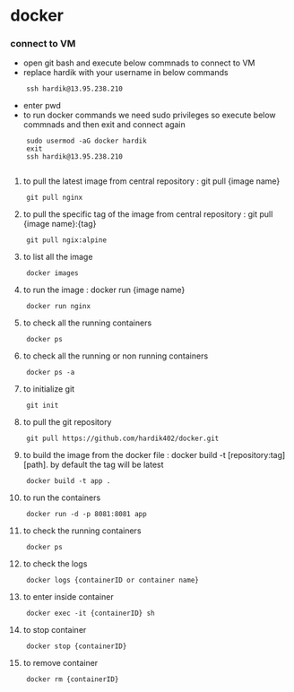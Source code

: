 # docker

### connect to VM

- open git bash and execute below commnads to connect to VM
- replace hardik with your username in below commands
```
	ssh hardik@13.95.238.210
```	
- enter pwd
- to run docker commands we need sudo privileges so execute below commnads and then exit and connect again
```
	sudo usermod -aG docker hardik
	exit
	ssh hardik@13.95.238.210
	
```

1. to pull the latest image from central repository : git pull {image name}
```
	git pull nginx
```   

2. to pull the specific tag of the image from central repository : git pull {image name}:{tag}
```
	git pull ngix:alpine
```

3. to list all the image
```
	docker images
```
4. to run the image : docker run {image name}
```
	docker run nginx
```

5. to check all the running containers
```
	docker ps
```

6. to check all the running or non running containers
```
	docker ps -a
```

7. to initialize git 
```
	git init
```

8. to pull the git repository
```
	git pull https://github.com/hardik402/docker.git
```

9. to build the image from the docker file : docker build -t [repository:tag] [path]. by default the tag will be latest
```
	docker build -t app .
```

10. to run the containers 
```
	docker run -d -p 8081:8081 app
```
11. to check the running containers
```
	docker ps
```
12. to check the logs
```
	docker logs {containerID or container name}
```
13. to enter inside container 
```
	docker exec -it {containerID} sh
```
14. to stop container
```
	docker stop {containerID}
```
15. to remove container
```
	docker rm {containerID}
```
